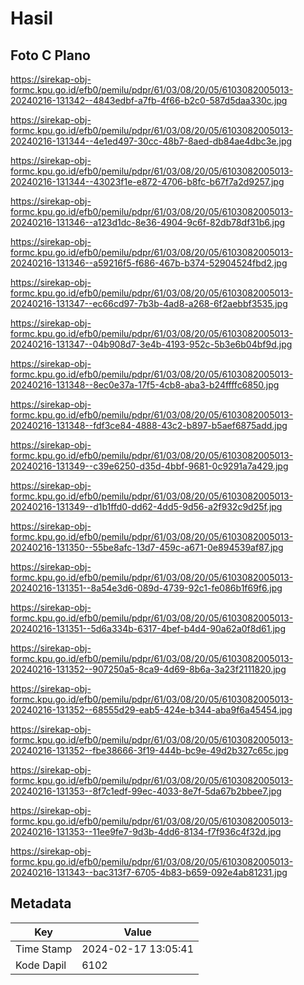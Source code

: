 # Hasil

## Foto C Plano

https://sirekap-obj-formc.kpu.go.id/efb0/pemilu/pdpr/61/03/08/20/05/6103082005013-20240216-131342--4843edbf-a7fb-4f66-b2c0-587d5daa330c.jpg

https://sirekap-obj-formc.kpu.go.id/efb0/pemilu/pdpr/61/03/08/20/05/6103082005013-20240216-131344--4e1ed497-30cc-48b7-8aed-db84ae4dbc3e.jpg

https://sirekap-obj-formc.kpu.go.id/efb0/pemilu/pdpr/61/03/08/20/05/6103082005013-20240216-131344--43023f1e-e872-4706-b8fc-b67f7a2d9257.jpg

https://sirekap-obj-formc.kpu.go.id/efb0/pemilu/pdpr/61/03/08/20/05/6103082005013-20240216-131346--a123d1dc-8e36-4904-9c6f-82db78df31b6.jpg

https://sirekap-obj-formc.kpu.go.id/efb0/pemilu/pdpr/61/03/08/20/05/6103082005013-20240216-131346--a59216f5-f686-467b-b374-52904524fbd2.jpg

https://sirekap-obj-formc.kpu.go.id/efb0/pemilu/pdpr/61/03/08/20/05/6103082005013-20240216-131347--ec66cd97-7b3b-4ad8-a268-6f2aebbf3535.jpg

https://sirekap-obj-formc.kpu.go.id/efb0/pemilu/pdpr/61/03/08/20/05/6103082005013-20240216-131347--04b908d7-3e4b-4193-952c-5b3e6b04bf9d.jpg

https://sirekap-obj-formc.kpu.go.id/efb0/pemilu/pdpr/61/03/08/20/05/6103082005013-20240216-131348--8ec0e37a-17f5-4cb8-aba3-b24ffffc6850.jpg

https://sirekap-obj-formc.kpu.go.id/efb0/pemilu/pdpr/61/03/08/20/05/6103082005013-20240216-131348--fdf3ce84-4888-43c2-b897-b5aef6875add.jpg

https://sirekap-obj-formc.kpu.go.id/efb0/pemilu/pdpr/61/03/08/20/05/6103082005013-20240216-131349--c39e6250-d35d-4bbf-9681-0c9291a7a429.jpg

https://sirekap-obj-formc.kpu.go.id/efb0/pemilu/pdpr/61/03/08/20/05/6103082005013-20240216-131349--d1b1ffd0-dd62-4dd5-9d56-a2f932c9d25f.jpg

https://sirekap-obj-formc.kpu.go.id/efb0/pemilu/pdpr/61/03/08/20/05/6103082005013-20240216-131350--55be8afc-13d7-459c-a671-0e894539af87.jpg

https://sirekap-obj-formc.kpu.go.id/efb0/pemilu/pdpr/61/03/08/20/05/6103082005013-20240216-131351--8a54e3d6-089d-4739-92c1-fe086b1f69f6.jpg

https://sirekap-obj-formc.kpu.go.id/efb0/pemilu/pdpr/61/03/08/20/05/6103082005013-20240216-131351--5d6a334b-6317-4bef-b4d4-90a62a0f8d61.jpg

https://sirekap-obj-formc.kpu.go.id/efb0/pemilu/pdpr/61/03/08/20/05/6103082005013-20240216-131352--907250a5-8ca9-4d69-8b6a-3a23f2111820.jpg

https://sirekap-obj-formc.kpu.go.id/efb0/pemilu/pdpr/61/03/08/20/05/6103082005013-20240216-131352--68555d29-eab5-424e-b344-aba9f6a45454.jpg

https://sirekap-obj-formc.kpu.go.id/efb0/pemilu/pdpr/61/03/08/20/05/6103082005013-20240216-131352--fbe38666-3f19-444b-bc9e-49d2b327c65c.jpg

https://sirekap-obj-formc.kpu.go.id/efb0/pemilu/pdpr/61/03/08/20/05/6103082005013-20240216-131353--8f7c1edf-99ec-4033-8e7f-5da67b2bbee7.jpg

https://sirekap-obj-formc.kpu.go.id/efb0/pemilu/pdpr/61/03/08/20/05/6103082005013-20240216-131353--11ee9fe7-9d3b-4dd6-8134-f7f936c4f32d.jpg

https://sirekap-obj-formc.kpu.go.id/efb0/pemilu/pdpr/61/03/08/20/05/6103082005013-20240216-131343--bac313f7-6705-4b83-b659-092e4ab81231.jpg


## Metadata

| Key        | Value               |
| ---------- | ------------------- |
| Time Stamp | 2024-02-17 13:05:41 |
| Kode Dapil | 6102                |



